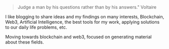 > Judge a man by his questions rather than by his answers." Voltaire

I like blogging to share ideas and my findings on many interests, Blockchain, Web3, Artificial Intelligence, the best tools for my work, applying solutions to our daily life problems, etc.

Moving towards blockchain and web3, focused on generating material about these fields.